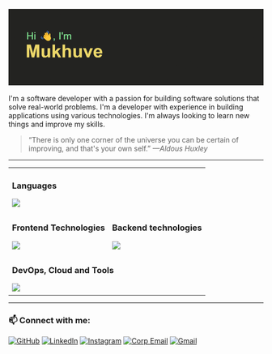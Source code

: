 ![Hi](/assets/banner-dark.png)

I'm a software developer with a passion for building software solutions that solve real-world problems. I'm a developer with experience in building applications using various technologies. I'm always looking to learn new things and improve my skills.

> “There is only one corner of the universe you can be certain of improving, and that's your own self.” <cite>—Aldous Huxley</cite>

---

<table>
    <tr>
        <td colspan=3>
            <h3> Languages </h3>
            <img src="https://skillicons.dev/icons?perline=9&i=ts,js,rust,cpp,cs,py,php,html,css">
        </td>
    </tr>
    <tr>
        <td>
            <h3> Frontend Technologies </h3>
            <img src="https://skillicons.dev/icons?perline=3&i=angular,reactivex,tauri,wasm,tailwindcss,sass,alpinejs,vue">            
        </td>
        <td>
            <h3> Backend technologies </h3>
            <img src="https://skillicons.dev/icons?perline=3&i=dotnet,nestjs,nodejs,express,rocket,flask,laravel">
        </td>
    </tr>
    <tr>
    </tr>
    <tr>
        <td colspan=3>
            <h3> DevOps, Cloud and Tools </h3>
            <img src="https://skillicons.dev/icons?perline=7&i=docker,aws,azure,gcp,bash,linux,regex,ansible,git,githubactions,raspberrypi,arduino,pnpm,terraform">
        </td>
    </tr>
</table>

---

<!-- <a href="https://next.ossinsight.io/widgets/official/compose-user-dashboard-stats?user_id=18520803" target="_blank" style="display: block" align="center">
  <picture>
    <source media="(prefers-color-scheme: dark)" srcset="https://next.ossinsight.io/widgets/official/compose-user-dashboard-stats/thumbnail.png?user_id=18520803&image_size=auto&color_scheme=dark" width="771" height="auto">
    <img alt="Dashboard stats of @mukhuve" src="https://next.ossinsight.io/widgets/official/compose-user-dashboard-stats/thumbnail.png?user_id=18520803&image_size=auto&color_scheme=light" width="771" height="auto">
  </picture>
</a> -->


### 📫 Connect with me:

[![GitHub](https://img.shields.io/badge/GitHub-181717?style=for-the-badge&logo=github&logoColor=white)](https://github.com/mukhuve)
[![LinkedIn](https://img.shields.io/badge/linkedin-0e76a8.svg?style=for-the-badge&logo=linkedin&logoColor=white)](https://www.linkedin.com/in/mukhuve/)
[![Instagram](https://img.shields.io/badge/Instagram-232321?style=for-the-badge&logo=instagram&logoColor=white)](https://www.instagram.com/mukhuve/)
[![Corp Email](https://img.shields.io/badge/Corp%20Email-242938?style=for-the-badge&logo=mail.ru&logoColor=white)](mailto:contacto@mukhuve.com)
[![Gmail](https://img.shields.io/badge/Gmail-DB4437?style=for-the-badge&logo=gmail&logoColor=white)](mailto:mukhuve@gmail.com)